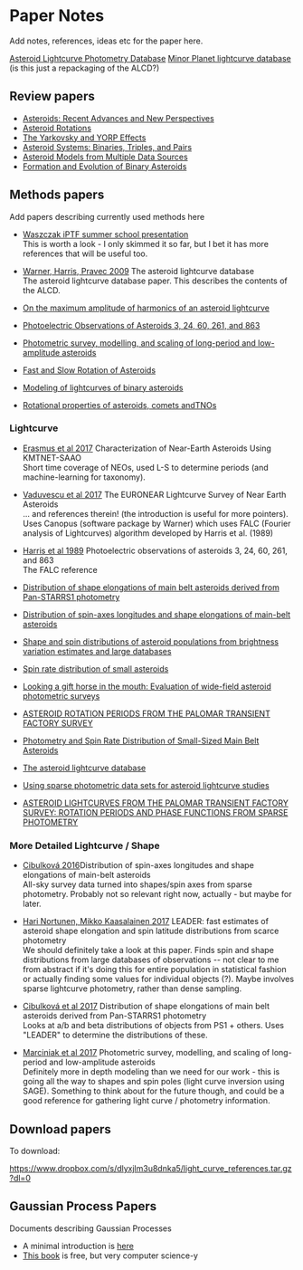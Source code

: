 Paper Notes
===========

Add notes, references, ideas etc for the paper here.

[Asteroid Lightcurve Photometry Database](http://alcdef.org/)
[Minor Planet lightcurve database](http://www.minorplanet.info/lightcurvedatabase.html) (is this just a repackaging of the ALCD?)



Review papers
--------------
* [Asteroids: Recent Advances and New Perspectives](http://adsabs.harvard.edu/abs/2015aste.book....3M) <br>
* [Asteroid Rotations](http://adsabs.harvard.edu/abs/2002aste.book..113P) <br>
* [The Yarkovsky and YORP Effects](http://adsabs.harvard.edu/abs/2015aste.book..509V) <br>
* [Asteroid Systems: Binaries, Triples, and Pairs](http://adsabs.harvard.edu/abs/2015aste.book..355M) <br>
* [Asteroid Models from Multiple Data Sources](http://adsabs.harvard.edu/abs/2015aste.book..183D) <br>
* [Formation and Evolution of Binary Asteroids](http://adsabs.harvard.edu/abs/2015aste.book..375W) <br>

Methods papers
--------------

Add papers describing currently used methods here

* [Waszczak iPTF summer school presentation](http://phares.caltech.edu/iptf/iptf_SummerSchool_2014/slides/waszczak_asteroid_lightcurves.pdf) <br>
This is worth a look - I only skimmed it so far, but I bet it has more references that will be useful too.

* [Warner, Harris, Pravec 2009](http://www.sciencedirect.com/science/article/pii/S0019103509000566?via%3Dihub) The asteroid lightcurve database <br>
The asteroid lightcurve database paper. This describes the contents of the ALCD.

* [On the maximum amplitude of harmonics of an asteroid lightcurve](http://adsabs.harvard.edu/abs/2014Icar..235...55H)  <br>
* [Photoelectric Observations of Asteroids 3, 24, 60, 261, and 863](http://adsabs.harvard.edu/abs/1989Icar...77..171H)  <br>
* [Photometric survey, modelling, and scaling of long-period and low-amplitude asteroids](https://arxiv.org/abs/1711.01893)  <br>
* [Fast and Slow Rotation of Asteroids](http://adsabs.harvard.edu/abs/2000Icar..148...12P)  <br>
* [Modeling of lightcurves of binary asteroids](http://adsabs.harvard.edu/abs/2009Icar..200..531S)  <br>
* [Rotational properties of asteroids, comets andTNOs](http://adsabs.harvard.edu/abs/2006IAUS..229..439H)  <br>


### Lightcurve ###

* [Erasmus et al 2017](http://iopscience.iop.org/article/10.3847/1538-3881/aa88be/meta) Characterization of Near-Earth Asteroids Using KMTNET-SAAO <br>
Short time coverage of NEOs, used L-S to determine periods (and machine-learning for taxonomy). 

* [Vaduvescu et al 2017](https://link.springer.com/article/10.1007%2Fs11038-017-9506-9) The EURONEAR Lightcurve Survey of Near Earth Asteroids <br>
 ... and references therein! (the introduction is useful for more pointers). Uses Canopus (software package by Warner) which uses FALC (Fourier analysis of Lightcurves) algorithm developed by Harris et al. (1989)

* [Harris et al 1989](http://www.sciencedirect.com/science/article/pii/0019103589900158?via%3Dihub) Photoelectric observations of asteroids 3, 24, 60, 261, and 863 <br>
The FALC reference

* [Distribution of shape elongations of main belt asteroids derived from Pan-STARRS1 photometry](http://adsabs.harvard.edu/abs/2017arXiv170905640C) <br>
* [Distribution of spin-axes longitudes and shape elongations of main-belt asteroids](http://adsabs.harvard.edu/abs/2016A%26A...596A..57C) <br>
* [Shape and spin distributions of asteroid populations from brightness variation estimates and large databases](https://arxiv.org/abs/1703.07178)  <br>
* [Spin rate distribution of small asteroids](http://adsabs.harvard.edu/abs/2008Icar..197..497P) <br>
* [Looking a gift horse in the mouth: Evaluation of wide-field asteroid photometric surveys](http://adsabs.harvard.edu/abs/2012Icar..221..226H) <br>
* [ASTEROID ROTATION PERIODS FROM THE PALOMAR TRANSIENT FACTORY SURVEY](https://arxiv.org/abs/1201.1930)  <br>
* [Photometry and Spin Rate Distribution of Small-Sized Main Belt Asteroids](https://arxiv.org/abs/0811.1223)  <br>
* [The asteroid lightcurve database](http://adsabs.harvard.edu/abs/2009Icar..202..134W)  <br>
* [Using sparse photometric data sets for asteroid lightcurve studies](http://adsabs.harvard.edu/abs/2011Icar..216..610W)  <br>
* [ASTEROID LIGHTCURVES FROM THE PALOMAR TRANSIENT FACTORY SURVEY:
ROTATION PERIODS AND PHASE FUNCTIONS FROM SPARSE PHOTOMETRY](http://iopscience.iop.org/article/10.1088/0004-6256/150/3/75/meta)  <br>

### More Detailed Lightcurve / Shape ###

* [Cibulková 2016](https://www.aanda.org/articles/aa/abs/2016/12/aa29192-16/aa29192-16.html)Distribution of spin-axes longitudes and shape elongations of main-belt asteroids <br>
All-sky survey data turned into shapes/spin axes from sparse photometry. Probably not so relevant right now, actually - but maybe for later.

* [Hari Nortunen, Mikko Kaasalainen 2017](https://arxiv.org/abs/1710.06397) LEADER: fast estimates of asteroid shape elongation and spin latitude distributions from scarce photometry <br>
We should definitely take a look at this paper. Finds spin and shape distributions from large databases of observations -- not clear to me from abstract if it's doing this for entire population in statistical fashion or actually finding some values for individual objects (?). Maybe involves sparse lightcurve photometry, rather than dense sampling. 

* [Cibulková et al 2017](https://arxiv.org/abs/1709.05640) Distribution of shape elongations of main belt asteroids derived from Pan-STARRS1 photometry <br>
Looks at a/b and beta distributions of objects from PS1 + others. Uses "LEADER" to determine the distributions of these. 

* [Marciniak et al 2017](https://arxiv.org/abs/1711.01893) Photometric survey, modelling, and scaling of long-period and low-amplitude asteroids <br>
Definitely more in depth modeling than we need for our work - this is going all the way to shapes and spin poles (light curve inversion using SAGE).  Something to think about for the future though, and could be a good reference for gathering light curve / photometry information. 


Download papers
--------------
To download:

https://www.dropbox.com/s/dlyxjlm3u8dnka5/light_curve_references.tar.gz?dl=0

Gaussian Process Papers
-----------------------

Documents describing Gaussian Processes

* A minimal introduction is [here](https://www.robots.ox.ac.uk/~mebden/reports/GPtutorial.pdf)
* [This book](http://www.gaussianprocess.org) is free, but very computer science-y



